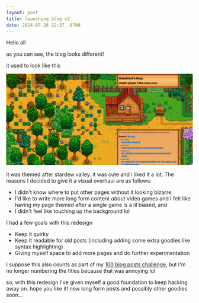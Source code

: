 ```yaml
---
layout: post
title: launching blog v2
date: 2024-07-26 22:37 -0700
---
```


Hello all

as you can see, the blog looks different!

it used to look like this

![the old blog, stardrew valley themed](/assets/imgs/v2/image.png)

it was themed after stardew valley. it was cute and i liked it a lot. The reasons I decided to give it a visual overhaul are as follows:
* I didn't know where to put other pages without it looking bizarre, 
* I'd like to write more long form content _about_ video games and I felt like having my page themed after a single game is a lil biased, and
* I didn't feel like touching up the background lol

I had a few goals with this redesign
* Keep it quirky
* Keep it readable for old posts (including adding some extra goodies like syntax highlighting)
* Giving myself space to add more pages and do further experimentation

I suppose this also counts as part of my [100 blog posts challenge](/2022/06/17/100-blog-posts), but I'm no longer numbering the titles because that was annoying lol

so, with this redesign I've given myself a good foundation to keep hacking away on. hope you like it! new long form posts and possibly other goodies soon...



